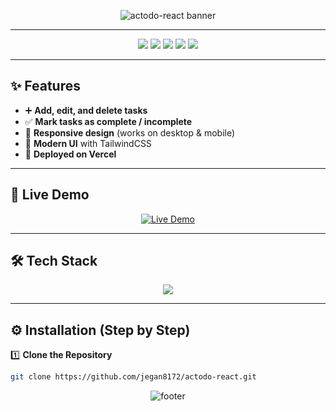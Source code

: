 <!-- Elegant Animated Banner -->
<p align="center">
  <img src="https://capsule-render.vercel.app/api?type=waving&height=200&color=0:00C4FF,100:6A5ACD&text=📝+actodo-react&fontSize=48&fontAlign=50&fontAlignY=40&desc=A+Modern+ToDo+App+Built+with+React+%26+TailwindCSS&descAlign=50&descAlignY=70&animation=twinkling" alt="actodo-react banner"/>
</p>

---

<p align="center">
  <a href="https://actodo-react-theta-five.vercel.app"><img src="https://img.shields.io/badge/🌐 Live Demo-00C4FF?style=for-the-badge&logo=vercel&logoColor=white"/></a>
  <a href="https://github.com/jegan8172/actodo-react/stargazers"><img src="https://img.shields.io/github/stars/jegan8172/actodo-react?style=for-the-badge&logo=github&color=yellow"/></a>
  <a href="https://github.com/jegan8172/actodo-react/network/members"><img src="https://img.shields.io/github/forks/jegan8172/actodo-react?style=for-the-badge&logo=github&color=orange"/></a>
  <a href="https://github.com/jegan8172/actodo-react/issues"><img src="https://img.shields.io/github/issues/jegan8172/actodo-react?style=for-the-badge&logo=github&color=red"/></a>
  <a href="https://github.com/jegan8172/actodo-react/blob/main/LICENSE"><img src="https://img.shields.io/github/license/jegan8172/actodo-react?style=for-the-badge&color=brightgreen"/></a>
</p>

---

## ✨ Features  

- ➕ **Add, edit, and delete tasks**  
- ✅ **Mark tasks as complete / incomplete**  
- 📱 **Responsive design** (works on desktop & mobile)  
- 🎨 **Modern UI** with TailwindCSS  
- 🚀 **Deployed on Vercel**  

---

## 🚀 Live Demo  

<p align="center">
  <a href="https://actodo-react-theta-five.vercel.app" target="_blank">
    <img src="https://img.shields.io/badge/Try%20Now-00C4FF?style=for-the-badge&logo=vercel&logoColor=white" alt="Live Demo"/>
  </a>
</p>

---

## 🛠 Tech Stack  

<p align="center">
  <img src="https://skillicons.dev/icons?i=react,tailwind,vercel,git,github,vscode" />
</p>

---

## ⚙️ Installation (Step by Step)  

1️⃣ **Clone the Repository**  

```bash
git clone https://github.com/jegan8172/actodo-react.git

```

<!-- Elegant Footer --> 

<p align="center"> <img src="https://capsule-render.vercel.app/api?type=waving&height=120&color=0:6A5ACD,100:00C4FF&text=⭐+If+you+like+this+project,+consider+starring+it!+⭐&fontAlign=50&fontAlignY=40" alt="footer"/> </p> 
